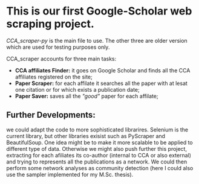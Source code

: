 # This is our first Google-Scholar web scraping project.

_CCA_scraper-py_ is the main file to use. The other three are older version which are used for testing purposes only.

CCA_scraper accounts for three main tasks:

- **CCA affiliates Finder:** it goes on Google Scholar and finds all the CCA affiliates registered on the site;
- **Paper Scraper:** for each affilate it searches all the paper with at lesat one citation or for which exists a publication date;
- **Paper Saver:** saves all the _"good"_ paper for each affilate;

## Further Developments: 
we could adapt the code to more sophisticated librarires. Selenium is the current library, but other libraries exisist such as PyScraper and BeautifulSoup.
One idea might be to make it more scalable to be applied to different type of data. Otherwise we might also push further this project, extracting for each
afiliates its co-author (internal to CCA or also external) and trying to represents all the publications as a network. We could then perform some network analyses as
community detection (here I could also use the sampler implemented for my M.Sc. thesis).
